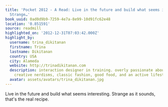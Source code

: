 ```yaml
---
title: 'Pocket 2012 - A Read: Live in the future and build what seems interesting.
  Strange…'
book_uuid: 0ad0d9b9-7259-4e7a-8e99-10d91fc62e48
location: '0.851591'
source: readmill
highlighted_on: '2012-12-31T07:03:42.000Z'
highlight_by:
  username: trina_dikitanan
  firstname: Trina
  lastname: Dikitanan
  country: USA
  city: Alameda
  website: http://trinadikitanan.com
  description: interaction designer in training. overly passionate about great design,
    creative nerdisms, classic fashion, good food, and an active lifestyle.
  avatar: assets/avatars/trina_dikitanan.jpg
---
```


Live in the future and build what seems interesting. Strange as it sounds, that's the real recipe.